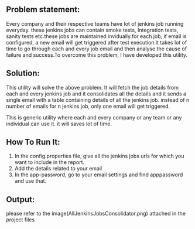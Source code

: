 ## Problem statement:
Every company and their respective teams have lot of jenkins job running everyday. these jenkins jobs can contain smoke tests, Integration tests, sanity tests etc.these jobs are maintained invidually.for each job, if email is configured, a new email will get triggered after test execution.it takes lot of time to go through each and every job email and then analyse the cause of failure and success.To overcome this problem, I have developed this utility.

## Solution:
This utility will solve the above problem. It will fetch the job details from each and every jenkins job and it consolidates all the details and it sends a single email with a table containing details of all the jenkins job. instead of n number of emails for n jenkins job, only one email will get triggered.

This is generic utility where each and every company or any team or any individual can use it. it will saves lot of time.


## How To Run It:
1. In the config.properties file, give all the jenkins jobs urls for which you want to include in the report.
2. Add the details related to your email
3. In the app-password, go to your email settings and find apppassword and use that.


## Output:
please refer to the image(AllJenkinsJobsConsolidator.png) attached in the project files
